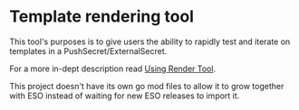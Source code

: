 # Template rendering tool

This tool's purposes is to give users the ability to rapidly test and iterate on templates in a PushSecret/ExternalSecret.

For a more in-dept description read [Using Render Tool](../../docs/guides/using-render-tool.md).

This project doesn't have its own go mod files to allow it to grow together with ESO instead of waiting for new ESO
releases to import it.
